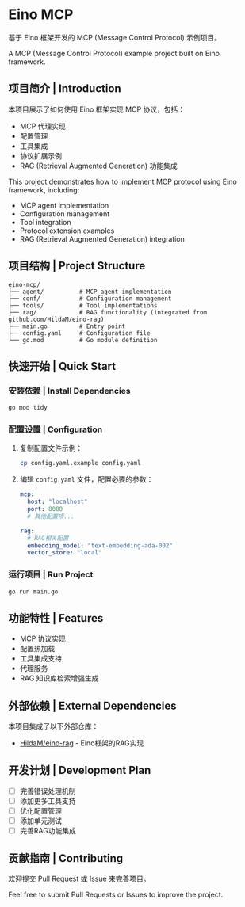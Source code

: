 # Eino MCP

基于 Eino 框架开发的 MCP (Message Control Protocol) 示例项目。

A MCP (Message Control Protocol) example project built on Eino framework.

## 项目简介 | Introduction

本项目展示了如何使用 Eino 框架实现 MCP 协议，包括：
- MCP 代理实现
- 配置管理
- 工具集成
- 协议扩展示例
- RAG (Retrieval Augmented Generation) 功能集成

This project demonstrates how to implement MCP protocol using Eino framework, including:
- MCP agent implementation
- Configuration management
- Tool integration
- Protocol extension examples
- RAG (Retrieval Augmented Generation) integration

## 项目结构 | Project Structure

```
eino-mcp/
├── agent/          # MCP agent implementation
├── conf/           # Configuration management
├── tools/          # Tool implementations
├── rag/            # RAG functionality (integrated from github.com/HildaM/eino-rag)
├── main.go         # Entry point
├── config.yaml     # Configuration file
└── go.mod          # Go module definition
```

## 快速开始 | Quick Start

### 安装依赖 | Install Dependencies

```bash
go mod tidy
```

### 配置设置 | Configuration

1. 复制配置文件示例：
   ```bash
   cp config.yaml.example config.yaml
   ```

2. 编辑 `config.yaml` 文件，配置必要的参数：
   ```yaml
   mcp:
     host: "localhost"
     port: 8080
     # 其他配置项...
   
   rag:
     # RAG相关配置
     embedding_model: "text-embedding-ada-002"
     vector_store: "local"
   ```

### 运行项目 | Run Project

```bash
go run main.go
```

## 功能特性 | Features

- MCP 协议实现
- 配置热加载
- 工具集成支持
- 代理服务
- RAG 知识库检索增强生成

## 外部依赖 | External Dependencies

本项目集成了以下外部仓库：
- [HildaM/eino-rag](https://github.com/HildaM/eino-rag) - Eino框架的RAG实现

## 开发计划 | Development Plan

- [ ] 完善错误处理机制
- [ ] 添加更多工具支持
- [ ] 优化配置管理
- [ ] 添加单元测试
- [ ] 完善RAG功能集成

## 贡献指南 | Contributing

欢迎提交 Pull Request 或 Issue 来完善项目。

Feel free to submit Pull Requests or Issues to improve the project. 